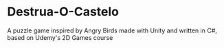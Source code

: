 # Destrua-O-Castelo
A puzzle game inspired by Angry Birds made with Unity and written in C#, based on Udemy's 2D Games course
